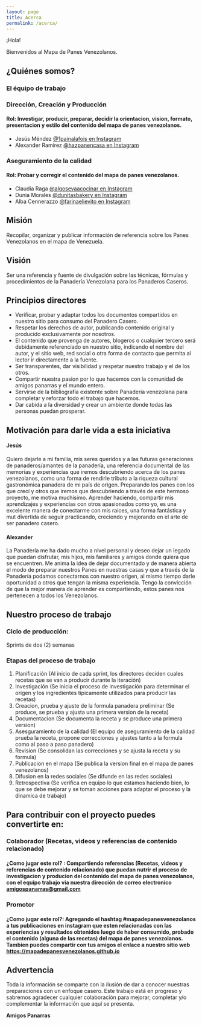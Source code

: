 ```yaml
---
layout: page
title: Acerca
permalink: /acerca/
---
```

¡Hola!

Bienvenidos al Mapa de Panes Venezolanos.

## ¿Quiénes somos?
### El équipo de trabajo
### Dirección, Creación y Producción
#### Rol: Investigar, producir, preparar, decidir la orientacion, vision, formato, presentacion y estilo del contenido del mapa de panes venezolanos.
- Jesús Méndez <a href="https://www.instagram.com/1painalafois/">@1painalafois en Instagram</a>
- Alexander Ramírez <a href="https://www.instagram.com/hazpanencasa/">@hazpanencasa en Instagram</a>
### Aseguramiento de la calidad
#### Rol: Probar y corregir el contenido del mapa de panes venezolanos.
- Claudia Raga <a href="https://www.instagram.com/algosevacocinar/">@algosevaacocinar en Instagram</a>
- Dunia Morales <a href="https://www.instagram.com/dunitasbakery/">@dunitasbakery en Instagram</a>
- Alba Cennerazzo <a href="https://www.instagram.com/farinaelievito/">@farinaelievito en Instagram</a>

## Misión
Recopilar, organizar y publicar información de referencia sobre los Panes Venezolanos en el mapa de Venezuela.

## Visión
Ser una referencia y fuente de divulgación sobre las técnicas, fórmulas y procedimientos de la Panadería Venezolana para los Panaderos Caseros.

## Principios directores
- Verificar, probar y adaptar todos los documentos compartidos en nuestro sitio para consumo del Panadero Casero.
- Respetar los derechos de autor, publicando contenido original y producido exclusivamente por nosotros.
- El contenido que provenga de autores, blogeros o cualquier tercero será debidamente referenciado en nuestro sitio, indicando el nombre del autor, y el sitio web, red social o otra forma de contacto que permita al lector ir directamente a la fuente.
- Ser transparentes, dar visibilidad y respetar nuestro trabajo y el de los otros.
- Compartir nuestra pasion por lo que hacemos con la comunidad de amigos panarras y el mundo entero.
- Servirse de la bibliografia existente sobre Panaderia venezolana para completar y reforzar todo el trabajo que hacemos.
- Dar cabida a la diversidad y crear un ambiente donde todas las personas puedan prosperar.

## Motivación para darle vida a esta iniciativa
#### Jesús
Quiero dejarle a mi familia, mis seres queridos y a las futuras generaciones de panaderos/amantes de la panadería, una referencia documental de las memorias y experiencias que iremos descubriendo acerca de los panes venezolanos, como una forma de rendirle tributo a la riqueza cultural gastronómica panadera de mi país de origen. Preparando los panes con los que crecí y otros que iremos que descubriendo a través de este hermoso proyecto, me motiva muchísimo. Aprender haciendo, compartir mis aprendizajes y experiencias con otros apasionados como yo, es una excelente manera de conectarme con mis raices, una forma fantástica y mut divertida de seguir practicando, creciendo y mejorando en el arte de ser panadero casero.

#### Alexander
La Panadería me ha dado mucho a nivel personal y deseo dejar un legado que puedan disfrutar, mis hijos, mis familiares y amigos donde quiera que se encuentren. Me anima la idea de dejar documentado y de manera abierta el modo de preparar nuestros Panes en nuestras casas y que a través de la Panadería podamos conectarnos con nuestro origen, al mismo tiempo darle oportunidad a otros que tengan la misma experiencia. Tengo la convicción de que la mejor manera de aprender es compartiendo, estos panes nos pertenecen a todos los Venezolanos.

## Nuestro proceso de trabajo
### Ciclo de producción: 
Sprints de dos (2) semanas
### Etapas del proceso de trabajo
1. Planificación (Al inicio de cada sprint, los directores deciden cuales recetas que se van a producir durante la iteración)
2. Investigación (Se inicia el proceso de investigación para determinar el origen y los ingredientes tipicamente utilizados para producir las recetas)
3. Creacion, prueba y ajuste de la formula panadera preliminar (Se produce, se prueba y ajusta una primera version de la receta)
4. Documentacion (Se documenta la receta y se produce una primera version)
5. Asesguramiento de la calidad (El equipo de aseguramiento de la calidad prueba la receta, propone correcciones y ajustes tanto a la formula como al paso a paso panadero)
6. Revision (Se consolidan las correcciones y se ajusta la receta y su formula)
7. Publicacion en el mapa (Se publica la version final en el mapa de panes venezolanos)
8. Difusion en la redes sociales (Se difunde en las redes sociales)
9. Retrospectiva (Se verifica en equipo lo que estamos haciendo bien, lo que se debe mejorar y se toman acciones para adaptar el proceso y la dinamica de trabajo)

## Para contribuir con el proyecto puedes convertirte en:
### Colaborador (Recetas, videos y referencias de contenido relacionado)
#### ¿Como jugar este rol? :  Compartiendo referencias (Recetas, videos y referencias de contenido relacionado) que puedan nutrir el proceso de investigacion y producion del contenido del mapa de panes venezolanos, con el equipo trabajo via nuestra dirección de correo electronico amigospanarras@gmail.com


### Promotor
#### ¿Como jugar este rol?:  Agregando el hashtag #mapadepanesvenezolanos a tus publicaciones en instagram que esten relacionadas con las experiencias y resultados obtenidos luego de haber consumido, probado el contenido (alguna de las recetas) del mapa de panes venezolanos. Tambien puedes compartir con tus amigos el enlace a nuestro sitio web https://mapadepanesvenezolanos.github.io


## Advertencia
Toda la información se comparte con la ilusión de dar a conocer nuestras preparaciones con un enfoque casero. Este trabajo está en progreso y sabremos agradecer cualquier colaboración para mejorar, completar y/o complementar la información que aquí se presenta.

**Amigos Panarras**

